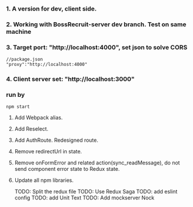 ### 1. A version for dev, **client side**.
### 2. Working with BossRecruit-server dev branch. Test on same machine
### 3. Target port: "http://localhost:4000", set json to solve CORS
    //package.json
    "proxy":"http://localhost:4000"
### 4. Client server set: "http://localhost:3000"

### run by
    npm start

1. Add Webpack alias. 
2. Add Reselect.
3. Add AuthRoute. Redesigned route.
4. Remove redirectUrl in state.
5. Remove onFormError and related action(sync_readMessage), do not send component error state to Redux state.
6. Update all npm libraries.

   TODO: Split the redux file
   TODO: Use Redux Saga
   TODO: add eslint config
   TODO: add Unit Text
   TODO: Add mockserver Nock